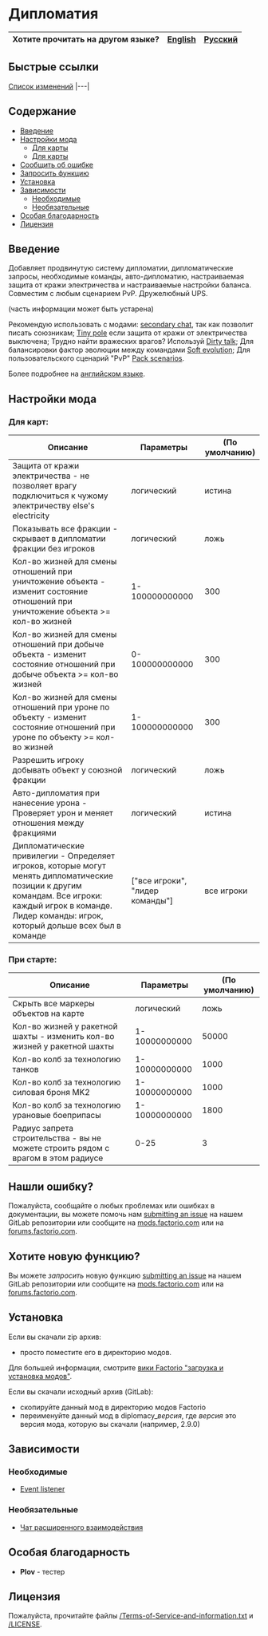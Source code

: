 # Дипломатия

Хотите прочитать на другом языке? | [English](/README.md) | [Русский](/docs/ru/README.md)
|---|---|---|

## Быстрые ссылки

[Список изменений](/CHANGELOG.md)
|---|

## Содержание

* [Введение](#overview)
* [Настройки мода](#mod-settings)
    * [Для карты](#map)
    * [Для карты](#startup)
* [Сообщить об ошибке](#issue)
* [Запросить функцию](#feature)
* [Установка](#installing)
* [Зависимости](#dependencies)
    * [Необходимые](#required)
    * [Необязательные](#optional)
* [Особая благодарность](special-thanks)
* [Лицензия](#license)

## <a name="overview"></a> Введение

Добавляет продвинутую систему дипломатии, дипломатические запросы, необходимые команды, авто-дипломатию, настраиваемая защита от кражи электричества и настраиваемые настройки баланса.
Совместим с любым сценарием PvP. Дружелюбный UPS.

(часть информации может быть устарена)

Рекомендую использовать с модами: [secondary chat][secondary chat], так как позволит писать союзникам;
[Tiny pole][Tiny pole] если защита от кражи от электричества выключена;
Трудно найти вражеских врагов? Используй [Dirty talk][Dirty talk];
Для балансировки фактор эволюции между командами [Soft evolution][Soft evolution];
Для пользовательского сценарий "PvP" [Pack scenarios][Pack scenarios].

Более подробнее на [английском языке](/README.md).

## <a name="mod-settings"></a> Настройки мода

### <a name="map"></a> Для карт:

| Описание | Параметры | (По умолчанию) |
| -------- | --------- |  ------------- |
| Защита от кражи электричества - не позволяет врагу подключиться к чужому электричеству else's electricity | логический | истина |
| Показывать все фракции - скрывает в дипломатии фракции без игроков | логический | ложь |
| Кол-во жизней для смены отношений при уничтожение объекта - изменит состояние отношений при уничтожение объекта >= кол-во жизней | 1-100000000000 | 300 |
| Кол-во жизней для смены отношений при добыче объекта - изменит состояние отношений при добыче объекта >= кол-во жизней | 0-100000000000 | 300 |
| Кол-во жизней для смены отношений при уроне по объекту - изменит состояние отношений при уроне по объекту >= кол-во жизней | 1-100000000000 | 300 |
| Разрешить игроку добывать объект у союзной фракции | логический | ложь |
| Авто-дипломатия при нанесение урона - Проверяет урон и меняет отношения между фракциями | логический | истина |
| Дипломатические привилегии - Определяет игроков, которые могут менять дипломатические позиции к другим командам. Все игроки: каждый игрок в команде. Лидер команды: игрок, который дольше всех был в команде | ["все игроки", "лидер команды"] | все игроки |

### <a name="startup"></a> При старте:

| Описание | Параметры | (По умолчанию) |
| -------- | --------- |  ------------- |
| Скрыть все маркеры объектов на карте | логический | ложь |
| Кол-во жизней у ракетной шахты - изменить кол-во жизней у ракетной шахты | 1-10000000000 | 50000 |
| Кол-во колб за технологию танков | 1-10000000000 | 1000 |
| Кол-во колб за технологию силовая броня MK2 | 1-10000000000 | 1000 |
| Кол-во колб за технологию урановые боеприпасы | 1-10000000000 | 1800 |
| Радиус запрета строительства - вы не можете строить рядом с врагом в этом радиусе | 0-25 | 3 |

## <a name="issue"></a> Нашли ошибку?

Пожалуйста, сообщайте о любых проблемах или ошибках в документации, вы можете помочь нам
[submitting an issue][issues] на нашем GitLab репозитории или сообщите на [mods.factorio.com][mod portal] или на [forums.factorio.com][homepage].

## <a name="feature"></a> Хотите новую функцию?

Вы можете *запросить* новую функцию [submitting an issue][issues] на нашем GitLab репозитории или сообщите на [mods.factorio.com][mod portal] или на [forums.factorio.com][homepage].

## <a name="installing"></a> Установка

Если вы скачали zip архив:

* просто поместите его в директорию модов.

Для большей информации, смотрите [вики Factorio "загрузка и установка модов"](https://wiki.factorio.com/Modding/ru#.D0.97.D0.B0.D0.B3.D1.80.D1.83.D0.B7.D0.BA.D0.B0_.D0.B8_.D1.83.D1.81.D1.82.D0.B0.D0.BD.D0.BE.D0.B2.D0.BA.D0.B0_.D0.BC.D0.BE.D0.B4.D0.BE.D0.B2).

Если вы скачали исходный архив (GitLab):

* скопируйте данный мод в директорию модов Factorio
* переименуйте данный мод в diplomacy_*версия*, где *версия* это версия мода, которую вы скачали (например, 2.9.0)

## <a name="dependencies"></a> Зависимости

### <a name="required"></a> Необходимые

* [Event listener](https://mods.factorio.com/mod/event-listener)

### <a name="optional"></a> Необязательные

* [Чат расширенного взаимодействия](https://mods.factorio.com/mod/secondary-chat)

## <a name="special-thanks"></a> Особая благодарность

* **Plov** - тестер

## <a name="license"></a> Лицензия

Пожалуйста, прочитайте файлы [/Terms-of-Service-and-information.txt](/Terms-of-Service-and-information.txt) и [/LICENSE](/LICENSE).

[Tiny pole]: https://mods.factorio.com/mod/TinyPole
[secondary chat]: https://mods.factorio.com/mods/ZwerOxotnik/secondary-chat
[Pack scenarios]: https://mods.factorio.com/mod/pack-scenarios
[Soft evolution]: https://mods.factorio.com/mod/soft-evolution
[Dirty talk]: https://mods.factorio.com/mod/dirty-talk
[issues]: https://gitlab.com/ZwerOxotnik/diplomacy/issues
[mod portal]: https://mods.factorio.com/mod/diplomacy/discussion
[homepage]: https://forums.factorio.com/viewtopic.php?f=190&t=64630
[Factorio]: https://factorio.com/
